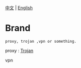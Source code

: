  [中文](README-zh.md) | [English](README.md)

# Brand

`proxy, trojan ,vpn or something.`

proxy : [Trojan](#Trojan)

vpn



